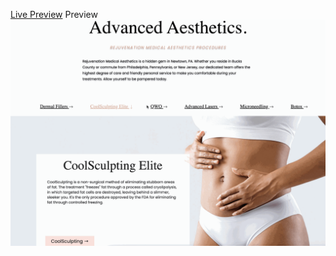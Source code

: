 

<a href="https://davidpham-codetest.netlify.app/">Live Preview</a>
Preview
<img src="preview.gif">
